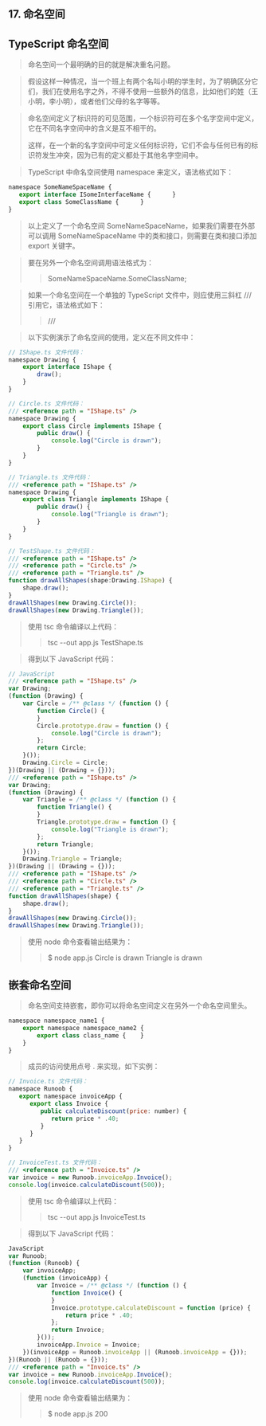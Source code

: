 ## 17. 命名空间
## TypeScript 命名空间
> 命名空间一个最明确的目的就是解决重名问题。

> 假设这样一种情况，当一个班上有两个名叫小明的学生时，为了明确区分它们，我们在使用名字之外，不得不使用一些额外的信息，比如他们的姓（王小明，李小明），或者他们父母的名字等等。

> 命名空间定义了标识符的可见范围，一个标识符可在多个名字空间中定义，它在不同名字空间中的含义是互不相干的。
>
> 这样，在一个新的名字空间中可定义任何标识符，它们不会与任何已有的标识符发生冲突，因为已有的定义都处于其他名字空间中。

> TypeScript 中命名空间使用 namespace 来定义，语法格式如下：

``` js
namespace SomeNameSpaceName { 
   export interface ISomeInterfaceName {      }  
   export class SomeClassName {      }  
}
```

> 以上定义了一个命名空间 SomeNameSpaceName，如果我们需要在外部可以调用 SomeNameSpaceName 中的类和接口，则需要在类和接口添加 export 关键字。

> 要在另外一个命名空间调用语法格式为：
>
>> SomeNameSpaceName.SomeClassName;

> 如果一个命名空间在一个单独的 TypeScript 文件中，则应使用三斜杠 /// 引用它，语法格式如下：
>
>> /// <reference path = "SomeFileName.ts" />

> 以下实例演示了命名空间的使用，定义在不同文件中：

``` js
// IShape.ts 文件代码：
namespace Drawing { 
    export interface IShape { 
        draw(); 
    }
}
```

``` js
// Circle.ts 文件代码：
/// <reference path = "IShape.ts" /> 
namespace Drawing { 
    export class Circle implements IShape { 
        public draw() { 
            console.log("Circle is drawn"); 
        }  
    }
}
```

``` js
// Triangle.ts 文件代码：
/// <reference path = "IShape.ts" /> 
namespace Drawing { 
    export class Triangle implements IShape { 
        public draw() { 
            console.log("Triangle is drawn"); 
        } 
    } 
}
```

``` js
// TestShape.ts 文件代码：
/// <reference path = "IShape.ts" />   
/// <reference path = "Circle.ts" /> 
/// <reference path = "Triangle.ts" />  
function drawAllShapes(shape:Drawing.IShape) { 
    shape.draw(); 
} 
drawAllShapes(new Drawing.Circle());
drawAllShapes(new Drawing.Triangle());
```

> 使用 tsc 命令编译以上代码：
>
>> tsc --out app.js TestShape.ts  

> 得到以下 JavaScript 代码：

``` js
// JavaScript
/// <reference path = "IShape.ts" /> 
var Drawing;
(function (Drawing) {
    var Circle = /** @class */ (function () {
        function Circle() {
        }
        Circle.prototype.draw = function () {
            console.log("Circle is drawn");
        };
        return Circle;
    }());
    Drawing.Circle = Circle;
})(Drawing || (Drawing = {}));
/// <reference path = "IShape.ts" /> 
var Drawing;
(function (Drawing) {
    var Triangle = /** @class */ (function () {
        function Triangle() {
        }
        Triangle.prototype.draw = function () {
            console.log("Triangle is drawn");
        };
        return Triangle;
    }());
    Drawing.Triangle = Triangle;
})(Drawing || (Drawing = {}));
/// <reference path = "IShape.ts" />   
/// <reference path = "Circle.ts" /> 
/// <reference path = "Triangle.ts" />  
function drawAllShapes(shape) {
    shape.draw();
}
drawAllShapes(new Drawing.Circle());
drawAllShapes(new Drawing.Triangle());
```

> 使用 node 命令查看输出结果为：
>
>> $ node app.js
Circle is drawn
Triangle is drawn

## 嵌套命名空间
> 命名空间支持嵌套，即你可以将命名空间定义在另外一个命名空间里头。

``` js
namespace namespace_name1 { 
    export namespace namespace_name2 {
        export class class_name {    } 
    } 
}
```

> 成员的访问使用点号 . 来实现，如下实例：

``` js
// Invoice.ts 文件代码：
namespace Runoob { 
   export namespace invoiceApp { 
      export class Invoice { 
         public calculateDiscount(price: number) { 
            return price * .40; 
         } 
      } 
   } 
}
```

``` js
// InvoiceTest.ts 文件代码：
/// <reference path = "Invoice.ts" />
var invoice = new Runoob.invoiceApp.Invoice(); 
console.log(invoice.calculateDiscount(500));
```

> 使用 tsc 命令编译以上代码：
>
>> tsc --out app.js InvoiceTest.ts

> 得到以下 JavaScript 代码：

``` js
JavaScript
var Runoob;
(function (Runoob) {
    var invoiceApp;
    (function (invoiceApp) {
        var Invoice = /** @class */ (function () {
            function Invoice() {
            }
            Invoice.prototype.calculateDiscount = function (price) {
                return price * .40;
            };
            return Invoice;
        }());
        invoiceApp.Invoice = Invoice;
    })(invoiceApp = Runoob.invoiceApp || (Runoob.invoiceApp = {}));
})(Runoob || (Runoob = {}));
/// <reference path = "Invoice.ts" />
var invoice = new Runoob.invoiceApp.Invoice();
console.log(invoice.calculateDiscount(500));
```

> 使用 node 命令查看输出结果为：
>
>> $ node app.js
200

